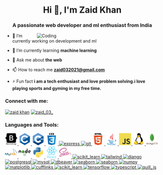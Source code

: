
<h1 align="center">Hi 👋, I'm Zaid Khan</h1>
<h3 align="center">A passionate web developer and ml enthusiast from India</h3>
<img align="right" alt="Coding" width="400" src="https://camo.githubusercontent.com/e99ebbea9b97b0eb6c21ec49247354c453de695c1586178666e02e05fb3aca6c/68747470733a2f2f692e67697068792e636f6d2f6d656469612f38333648694a633770677a7938694e58436e2f67697068792e676966">

- 🔭 I’m currently working on development and ml

- 🌱 I’m currently learning **machine learning**

- 💬 Ask me about **the web**

- 📫 How to reach me **zaid032021@gmail.com**

- ⚡ Fun fact **i am a tech enthusiast and love problem solving.i love playing sports and gyming in my free time.**

<h3 align="left">Connect with me:</h3>
<p align="left">
<a href="https://www.linkedin.com/in/zaid-khan-903228238/" target="blank"><img align="center" src="https://tse3.mm.bing.net/th?id=OIP.QkU0Vf5aO5Gv8Yf4rXc4qwHaHa&pid=Api&P=0&h=180" alt="zaid khan" height="30" width="40" /></a>
<a href="https://instagram.com/zaid_03_" target="blank"><img align="center" src="https://raw.githubusercontent.com/rahuldkjain/github-profile-readme-generator/master/src/images/icons/Social/instagram.svg" alt="zaid_03_" height="30" width="40" /></a>
</p>

<h3 align="left">Languages and Tools:</h3>
<p align="left"> <a href="https://getbootstrap.com" target="_blank" rel="noreferrer"> <img src="https://raw.githubusercontent.com/devicons/devicon/master/icons/bootstrap/bootstrap-plain-wordmark.svg" alt="bootstrap" width="40" height="40"/> </a> <a href="https://www.cprogramming.com/" target="_blank" rel="noreferrer"> <img src="https://raw.githubusercontent.com/devicons/devicon/master/icons/c/c-original.svg" alt="c" width="40" height="40"/> </a> <a href="https://www.w3schools.com/cpp/" target="_blank" rel="noreferrer"> <img src="https://raw.githubusercontent.com/devicons/devicon/master/icons/cplusplus/cplusplus-original.svg" alt="cplusplus" width="40" height="40"/> </a> <a href="https://www.w3schools.com/css/" target="_blank" rel="noreferrer"> <img src="https://raw.githubusercontent.com/devicons/devicon/master/icons/css3/css3-original-wordmark.svg" alt="css3" width="40" height="40"/> </a> <a href="https://expressjs.com" target="_blank" rel="noreferrer"> <img src="https://tse1.mm.bing.net/th?id=OIP.PYFenF8wi-NlA09hhWOwhwHaEA&pid=Api&P=0&h=180" alt="express" width="40" height="40"/> </a> <a href="https://git-scm.com/" target="_blank" rel="noreferrer"> <img src="https://www.vectorlogo.zone/logos/git-scm/git-scm-icon.svg" alt="git" width="40" height="40"/> </a> <a href="https://www.w3.org/html/" target="_blank" rel="noreferrer"> <img src="https://raw.githubusercontent.com/devicons/devicon/master/icons/html5/html5-original-wordmark.svg" alt="html5" width="40" height="40"/> </a> <a href="https://www.java.com" target="_blank" rel="noreferrer"> <img src="https://raw.githubusercontent.com/devicons/devicon/master/icons/java/java-original.svg" alt="java" width="40" height="40"/> </a> <a href="https://developer.mozilla.org/en-US/docs/Web/JavaScript" target="_blank" rel="noreferrer"> <img src="https://raw.githubusercontent.com/devicons/devicon/master/icons/javascript/javascript-original.svg" alt="javascript" width="40" height="40"/> </a> <a href="https://www.linux.org/" target="_blank" rel="noreferrer"> <img src="https://raw.githubusercontent.com/devicons/devicon/master/icons/linux/linux-original.svg" alt="linux" width="40" height="40"/> </a> <a href="https://www.mongodb.com/" target="_blank" rel="noreferrer"> <img src="https://raw.githubusercontent.com/devicons/devicon/master/icons/mongodb/mongodb-original-wordmark.svg" alt="mongodb" width="40" height="40"/> </a> <a href="https://www.mysql.com/" target="_blank" rel="noreferrer"> <img src="https://raw.githubusercontent.com/devicons/devicon/master/icons/mysql/mysql-original-wordmark.svg" alt="mysql" width="40" height="40"/> </a> <a href="https://nodejs.org" target="_blank" rel="noreferrer"> <img src="https://raw.githubusercontent.com/devicons/devicon/master/icons/nodejs/nodejs-original-wordmark.svg" alt="nodejs" width="40" height="40"/> </a> <a href="https://www.python.org" target="_blank" rel="noreferrer"> <img src="https://raw.githubusercontent.com/devicons/devicon/master/icons/python/python-original.svg" alt="python" width="40" height="40"/> </a> <a href="https://reactjs.org/" target="_blank" rel="noreferrer"> <img src="https://raw.githubusercontent.com/devicons/devicon/master/icons/react/react-original-wordmark.svg" alt="react" width="40" height="40"/> </a> <a href="https://sass-lang.com" target="_blank" rel="noreferrer"> <img src="https://raw.githubusercontent.com/devicons/devicon/master/icons/sass/sass-original.svg" alt="sass" width="40" height="40"/> </a> <a href="https://scikit-learn.org/" target="_blank" rel="noreferrer"> <img src="https://upload.wikimedia.org/wikipedia/commons/0/05/Scikit_learn_logo_small.svg" alt="scikit_learn" width="40" height="40"/> </a> <a href="https://tailwindcss.com/" target="_blank" rel="noreferrer"> <img src="https://www.vectorlogo.zone/logos/tailwindcss/tailwindcss-icon.svg" alt="tailwind" width="40" height="40"/> </a
  <!-- Add Django -->
 <a href="https://www.djangoproject.com/" target="_blank" rel="noreferrer">
    <img src="https://www.fullstackpython.com/img/logos/django.png" alt="django" width="40" height="40"/>
</a>

  <!-- Add PostgreSQL -->
  <a href="https://www.postgresql.org/" target="_blank" rel="noreferrer">
    <img src="https://www.postgresql.org/media/img/about/press/elephant.png" alt="postgresql" width="40" height="40"/>
</a>

  <!-- Add MySQL -->
  <a href="https://www.mysql.com/" target="_blank" rel="noreferrer">
    <img src="https://www.mysql.com/common/logos/logo-mysql-170x115.png" alt="mysql" width="40" height="40"/>
</a>

  <!-- Add DBeaver -->
  <a href="https://dbeaver.io/" target="_blank" rel="noreferrer">
    <img src="https://dbeaver.io/wp-content/uploads/2015/09/beaver-head.png" alt="dbeaver" width="40" height="40"/>
</a>

  <!-- Add Seaborn -->
  <a href="https://seaborn.pydata.org/" target="_blank" rel="noreferrer">
    <img src="https://seaborn.pydata.org/_static/logo-wide-lightbg.svg" alt="seaborn" width="40" height="40"/>
</a>

 <a href="https://streamlit.io/" target="_blank" rel="noreferrer">
    <img src="https://seaborn.pydata.org/_static/logo-wide-lightbg.svg" alt="seaborn" width="40" height="40"/>
</a>
  <!-- Add NumPy -->
  <a href="https://numpy.org/" target="_blank" rel="noreferrer">
    <img src="https://numpy.org/images/logos/numpy.svg" alt="numpy" width="40" height="40"/>
</a>


  <!-- Add Matplotlib -->
 <a href="https://matplotlib.org/" target="_blank" rel="noreferrer">
    <img src="https://matplotlib.org/stable/_static/logo2_compressed.svg" alt="matplotlib" width="40" height="40"/>
</a>

  <!-- Add Cufflinks -->
  <a href="https://plotly.com/python/cufflinks/" target="_blank" rel="noreferrer">
    <img src="cufflinks_image_url" alt="cufflinks" width="40" height="40"/>
  </a>
  <!-- Add Scikit-learn -->
  <a href="https://scikit-learn.org/" target="_blank" rel="noreferrer">
    <img src="scikit_learn_image_url" alt="scikit_learn" width="40" height="40"/>
  </a>
  <!-- Add TensorFlow -->
 <a href="https://www.tensorflow.org/" target="_blank" rel="noreferrer">
    <img src="https://www.tensorflow.org/images/tf_logo_social.png" alt="tensorflow" width="40" height="40"/>
</a>

  <!-- Add TypeScript -->
 <a href="https://www.typescriptlang.org/" target="_blank" rel="noreferrer">
    <img src="https://www.typescriptlang.org/icons/icon-48x48.png" alt="typescript" width="40" height="40"/>
</a>

  <!-- Add Quill.js -->
 <a href="https://quilljs.com/" target="_blank" rel="noreferrer">
    <img src="https://quilljs.com/assets/images/logo.svg" alt="quill_js" width="40" height="40"/>
</a>

</p>
